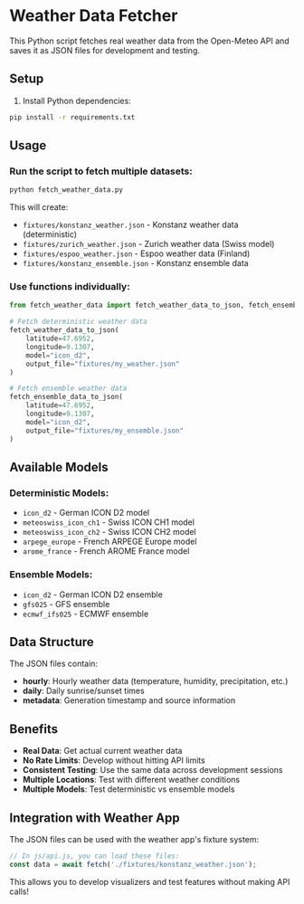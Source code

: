 # Weather Data Fetcher

This Python script fetches real weather data from the Open-Meteo API and saves it as JSON files for development and testing.

## Setup

1. Install Python dependencies:
```bash
pip install -r requirements.txt
```

## Usage

### Run the script to fetch multiple datasets:
```bash
python fetch_weather_data.py
```

This will create:
- `fixtures/konstanz_weather.json` - Konstanz weather data (deterministic)
- `fixtures/zurich_weather.json` - Zurich weather data (Swiss model)
- `fixtures/espoo_weather.json` - Espoo weather data (Finland)
- `fixtures/konstanz_ensemble.json` - Konstanz ensemble data

### Use functions individually:

```python
from fetch_weather_data import fetch_weather_data_to_json, fetch_ensemble_data_to_json

# Fetch deterministic weather data
fetch_weather_data_to_json(
    latitude=47.6952, 
    longitude=9.1307, 
    model="icon_d2",
    output_file="fixtures/my_weather.json"
)

# Fetch ensemble weather data
fetch_ensemble_data_to_json(
    latitude=47.6952, 
    longitude=9.1307, 
    model="icon_d2",
    output_file="fixtures/my_ensemble.json"
)
```

## Available Models

### Deterministic Models:
- `icon_d2` - German ICON D2 model
- `meteoswiss_icon_ch1` - Swiss ICON CH1 model
- `meteoswiss_icon_ch2` - Swiss ICON CH2 model
- `arpege_europe` - French ARPEGE Europe model
- `arome_france` - French AROME France model

### Ensemble Models:
- `icon_d2` - German ICON D2 ensemble
- `gfs025` - GFS ensemble
- `ecmwf_ifs025` - ECMWF ensemble

## Data Structure

The JSON files contain:
- **hourly**: Hourly weather data (temperature, humidity, precipitation, etc.)
- **daily**: Daily sunrise/sunset times
- **metadata**: Generation timestamp and source information

## Benefits

- **Real Data**: Get actual current weather data
- **No Rate Limits**: Develop without hitting API limits
- **Consistent Testing**: Use the same data across development sessions
- **Multiple Locations**: Test with different weather conditions
- **Multiple Models**: Test deterministic vs ensemble models

## Integration with Weather App

The JSON files can be used with the weather app's fixture system:

```javascript
// In js/api.js, you can load these files:
const data = await fetch('./fixtures/konstanz_weather.json');
```

This allows you to develop visualizers and test features without making API calls!
